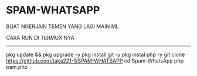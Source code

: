 # SPAM-WHATSAPP
BUAT NGERJAIN TEMEN YANG LAGI MAIN ML


CARA RUN DI TERMUX NYA 

---------------------------------

pkg update && pkg upgrade -y
pkg install git -y
pkg instal php -y
git clone https://github.com/taka221-1/SPAM-WHATSAPP
cd Spam-WhatsApp
php pam.php


